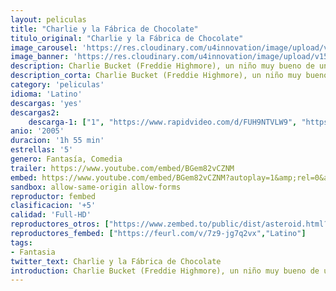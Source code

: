 ```yaml
---
layout: peliculas
title: "Charlie y la Fábrica de Chocolate"
titulo_original: "Charlie y la Fábrica de Chocolate"
image_carousel: 'https://res.cloudinary.com/u4innovation/image/upload/v1560455339/charlie-poster-min_gy2jtm.jpg'
image_banner: 'https://res.cloudinary.com/u4innovation/image/upload/v1560455339/charlie-banner-min_ricpcq.jpg'
description: Charlie Bucket (Freddie Highmore), un niño muy bueno de una familia muy pobre, gana un concurso para disfrutar de una visita de un día a la gigantesca fábrica de chocolate del excéntrico Willy Wonka (Johnny Depp) y su equipo de Oompa-Loompas. Cuatro niños más de diferentes partes del mundo lo acompañan a través de un mundo fantástico y mágico lleno de diferentes sabores
description_corta: Charlie Bucket (Freddie Highmore), un niño muy bueno de una familia muy pobre, gana un concurso para disfrutar de una visita de un día a la gigantesca fábrica de chocolate del excéntrico Willy Wonka (Johnny Depp) y su equipo de Oompa-Loompas. Cuatro niños más de diferentes partes del mundo lo acompañan a través de un mundo fantástico y mágico lleno de diferentes sabores
category: 'peliculas'
idioma: 'Latino'
descargas: 'yes'
descargas2:
    descarga-1: ["1", "https://www.rapidvideo.com/d/FUH9NTVLW9", "https://www.google.com/s2/favicons?domain=www.rapidvideo.com","RapidVideo","https://res.cloudinary.com/imbriitneysam/image/upload/v1541473684/mexico.png", "Latino", "Full HD"]
anio: '2005'
duracion: '1h 55 min'
estrellas: '5'
genero: Fantasía, Comedia
trailer: https://www.youtube.com/embed/BGem82vCZNM
embed: https://www.youtube.com/embed/BGem82vCZNM?autoplay=1&amp;rel=0&amp;hd=1&border=0&wmode=opaque&enablejsapi=1&modestbranding=1&controls=1&showinfo=0
sandbox: allow-same-origin allow-forms
reproductor: fembed
clasificacion: '+5'
calidad: 'Full-HD'
reproductores_otros: ["https://www.zembed.to/public/dist/asteroid.html?id=ad55c16d2fef117728c86a45453e8a2b&title=Charlie%20and%20the%20Chocolate%20Factory","Latino","https://movcloud.net/embed/sl-PvGlGYE2X","Latino","https://mstream.website/vps1f2i6bgn5","Latino"]
reproductores_fembed: ["https://feurl.com/v/7z9-jg7q2vx","Latino"]
tags:
- Fantasia
twitter_text: Charlie y la Fábrica de Chocolate
introduction: Charlie Bucket (Freddie Highmore), un niño muy bueno de una familia muy pobre, gana un concurso para disfrutar de una visita de un día a la gigantesca fábrica de chocolate del excéntrico Willy Wonka (Johnny Depp) y su equipo de Oompa-Loompas. Cuatro niños más de diferentes partes del mundo lo acompañan a través de un mundo fantástico y mágico lleno de diferentes sabores
---
```












